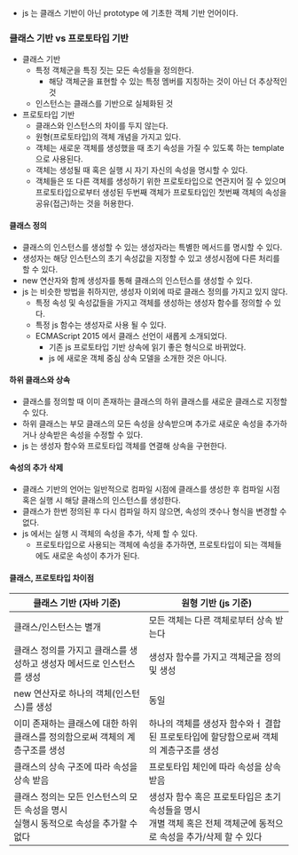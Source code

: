* js 는 클래스 기반이 아닌 prototype 에 기초한 객체 기반 언어이다.

### 클래스 기반 vs 프로토타입 기반

* 클래스 기반
  * 특정 객체군을 특징 짓는 모든 속성들을 정의한다.
    * 해당 객체군을 표현할 수 있는 특정 멤버를 지칭하는 것이 아닌 더 추상적인 것
  * 인스턴스는 클래스를 기반으로 실체화된 것
* 프로토타입 기반
  * 클래스와 인스턴스의 차이를 두지 않는다.
  * 원형(프로토타입)의 객체 개념을 가지고 있다.
  * 객체는 새로운 객체를 생성했을 때 초기 속성을 가질 수 있도록 하는 template 으로 사용된다.
  * 객체는 생성될 때 혹은 실행 시 자기 자신의 속성을 명시할 수 있다.
  * 객체들은 또 다른 객체를 생성하기 위한 프로토타입으로 연관지어 질 수 있으며 프로토타입으로부터 생성된 두번째 객체가 프로토타입인 첫번째 객체의 속성을 공유(접근)하는 것을 허용한다.

#### 클래스 정의

* 클래스의 인스턴스를 생성할 수 있는 생성자라는 특별한 메서드를 명시할 수 있다.
* 생성자는 해당 인스턴스의 초기 속성값을 지정할 수 있고 생성시점에 다른 처리를 할 수 있다.
* new 연산자와 함께 생성자를 통해 클래스의 인스턴스를 생성할 수 있다.
* js 는 비슷한 방법을 취하지만, 생성자 이외에 따로 클래스 정의를 가지고 있지 않다.
  * 특정 속성 및 속성값들을 가지고 객체를 생성하는 생성자 함수를 정의할 수 있다.
  * 특정 js 함수는 생성자로 사용 될 수 있다.
  * ECMAScript 2015 에서 클래스 선언이 새롭게 소개되었다.
    * 기존 js 프로토타입 기반 상속에 읽기 좋은 형식으로 바뀌었다.
    * js 에 새로운 객체 중심 상속 모델을 소개한 것은 아니다.

#### 하위 클래스와 상속

* 클래스를 정의할 때 이미 존재하는 클래스의 하위 클래스를 새로운 클래스로 지정할 수 있다.
* 하위 클래스는 부모 클래스의 모든 속성을 상속받으며 추가로 새로운 속성을 추가하거나 상속받은 속성을 수정할 수 있다.
* js 는 생성자 함수와 프로토타입 객체를 연결해 상속을 구현한다.

#### 속성의 추가 삭제

* 클래스 기반의 언어는 일반적으로 컴파일 시점에 클래스를 생성한 후 컴파일 시점 혹은 실행 시 해당 클래스의 인스턴스를 생성한다.
* 클래스가 한번 정의된 후 다시 컴파일 하지 않으면, 속성의 갯수나 형식을 변경할 수 없다.
* js 에서는 실행 시 객체의 속성을 추가, 삭제 할 수 있다.
  * 프로토타입으로 사용되는 객체에 속성을 추가하면, 프로토타입이 되는 객체들에도 새로운 속성이 추가가 된다.

#### 클래스, 프로토타입 차이점

| 클래스 기반 (자바 기준) | 원형 기반 (js 기준) |
| ---- | ---- |
| 클래스/인스턴스는 별개 | 모든 객체는 다른 객체로부터 상속 받는다 |
| 클래스 정의를 가지고 클래스를 생성하고 생성자 메서드로 인스턴스를 생성 | 생성자 함수를 가지고 객체군을 정의 및 생성 |
| new 연산자로 하나의 객체(인스턴스)를 생성 | 동일 |
| 이미 존재하는 클래스에 대한 하위 클래스를 정의함으로써 객체의 계층구조를 생성 | 하나의 객체를 생성자 함수와ㅓ 결합된 프로토타입에 할당함으로써 객체의 계층구조를 생성 |
| 클래스의 상속 구조에 따라 속성을 상속 받음 | 프로토타입 체인에 따라 속성을 상속 받음 |
| 클래스 정의는 모든 인스턴스의 모든 속성을 명시 <br/> 실행시 동적으로 속성을 추가할 수 없다 | 생성자 함수 혹은 프로토타입은 초기 속성들을 명시 <br/> 개별 객체 혹은 전체 객체군에 동적으로 속성을 추가/삭제 할 수 있다 |
